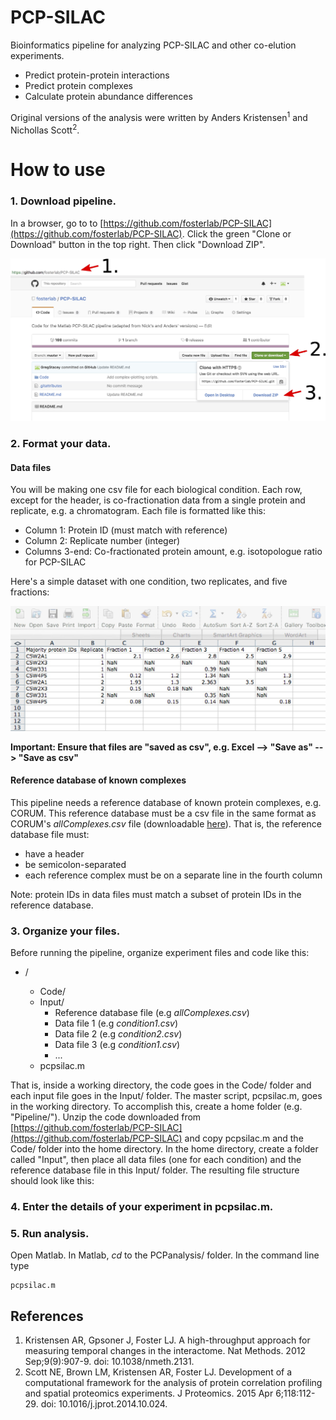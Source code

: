 # PCP-SILAC
Bioinformatics pipeline for analyzing PCP-SILAC and other co-elution experiments.

* Predict protein-protein interactions
* Predict protein complexes
* Calculate protein abundance differences

Original versions of the analysis were written by Anders Kristensen<sup>1</sup> and Nichollas Scott<sup>2</sup>.


# How to use

### 1. Download pipeline.

In a browser, go to to [https://github.com/fosterlab/PCP-SILAC](https://github.com/fosterlab/PCP-SILAC). Click the green "Clone or Download" button in the top right. Then click "Download ZIP".

![Download pipeline from github](/ReadmeFigures/01download.jpg?raw=true)

### 2. Format your data.

#### Data files
You will be making one csv file for each biological condition. Each row, except for the header, is co-fractionation data from a single protein and replicate, e.g. a chromatogram. Each file is formatted like this:

* Column 1: Protein ID (must match with reference)
* Column 2: Replicate number (integer)
* Columns 3-end: Co-fractionated protein amount, e.g. isotopologue ratio for PCP-SILAC

Here's a simple dataset with one condition, two replicates, and five fractions:

![Format your data files like this](/ReadmeFigures/examplefile1.jpg?raw=true)

**Important: Ensure that files are "saved as csv", e.g. Excel --> "Save as" --> "Save as csv"**

#### Reference database of known complexes
This pipeline needs a reference database of known protein complexes, e.g. CORUM. This reference database must be a csv file in the same format as CORUM's *allComplexes.csv* file (downloadable [here](http://mips.helmholtz-muenchen.de/genre/proj/corum/)). That is, the reference database file must:
* have a header
* be semicolon-separated
* each reference complex must be on a separate line in the fourth column

Note: protein IDs in data files must match a subset of protein IDs in the reference database.


### 3. Organize your files.

Before running the pipeline, organize experiment files and code like this:

  * <working directory>/
    * Code/
    * Input/
      * Reference database file (e.g *allComplexes.csv*)
      * Data file 1 (e.g *condition1.csv*)
      * Data file 2 (e.g *condition2.csv*)
      * Data file 3 (e.g *condition1.csv*)
      * ...
    * pcpsilac.m

That is, inside a working directory, the code goes in the Code/ folder and each input file goes in the Input/ folder. The master script, pcpsilac.m, goes in the working directory. To accomplish this, create a home folder (e.g. "Pipeline/"). Unzip the code downloaded from [https://github.com/fosterlab/PCP-SILAC](https://github.com/fosterlab/PCP-SILAC) and copy pcpsilac.m and the Code/ folder into the home directory. In the home directory, create a folder called "Input", then place all data files (one for each condition) and the reference database file in this Input/ folder. The resulting file structure should look like this:

### 4. Enter the details of your experiment in pcpsilac.m.


### 5. Run analysis.
Open Matlab. In Matlab, *cd* to the PCPanalysis/ folder. In the command line type

```
pcpsilac.m
```


## References

1. Kristensen AR, Gpsoner J, Foster LJ. A high-throughput approach for measuring temporal changes in the interactome. Nat Methods. 2012 Sep;9(9):907-9. doi: 10.1038/nmeth.2131.
2. Scott NE, Brown LM, Kristensen AR, Foster LJ. Development of a computational framework for the analysis of protein correlation profiling and spatial proteomics experiments. J Proteomics. 2015 Apr 6;118:112-29. doi: 10.1016/j.jprot.2014.10.024.
